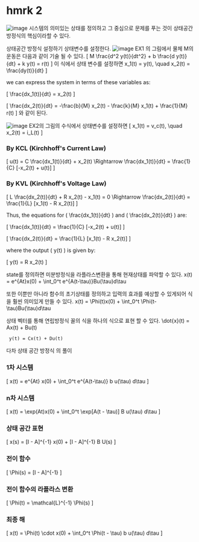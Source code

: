 # hmrk 2

![image](https://github.com/user-attachments/assets/f85a1239-ef08-47e4-b542-8b399c994e5a)
시스템의 의미있는 상태를 정의하고 그 중심으로 문제를 푸는 것이 상태공간 방정식의 핵심이라할 수 있다.

상태공간 방정식 설정하기
상태변수를 설정한다.
![image](https://github.com/user-attachments/assets/0f08e127-b848-4143-87d1-c73e78386dc1)
EX1 의 그림에서 물체 M의 운동은 다음과 같이 기술 될 수 있다.
\[ 
M \frac{d^2 y(t)}{dt^2} + b \frac{d y(t)}{dt} + k y(t) = r(t) 
\]
이 식에서 상태 변수를 설정하면
x_1(t) = y(t), \quad x_2(t) = \frac{dy(t)}{dt}
\]

we can express the system in terms of these variables as:

\[
\frac{dx_1(t)}{dt} = x_2(t)
\]

\[
\frac{dx_2(t)}{dt} = -\frac{b}{M} x_2(t) - \frac{k}{M} x_1(t) + \frac{1}{M} r(t)
\]
와 같이 된다.

![image](https://github.com/user-attachments/assets/d1b3d1b1-2f74-4f7a-9f77-22204133b9bf)
EX2의 그림의 수식에서 상태변수를 설정하면
\[
x_1(t) = v_c(t), \quad x_2(t) = i_L(t)
\]

### By KCL (Kirchhoff's Current Law)

\[
u(t) = C \frac{dx_1(t)}{dt} + x_2(t) \Rightarrow \frac{dx_1(t)}{dt} = \frac{1}{C} [-x_2(t) + u(t)]
\]

### By KVL (Kirchhoff's Voltage Law)

\[
L \frac{dx_2(t)}{dt} + R x_2(t) - x_1(t) = 0 \Rightarrow \frac{dx_2(t)}{dt} = \frac{1}{L} [x_1(t) - R x_2(t)]
\]

Thus, the equations for \( \frac{dx_1(t)}{dt} \) and \( \frac{dx_2(t)}{dt} \) are:

\[
\frac{dx_1(t)}{dt} = \frac{1}{C} [-x_2(t) + u(t)]
\]

\[
\frac{dx_2(t)}{dt} = \frac{1}{L} [x_1(t) - R x_2(t)]
\]

where the output \( y(t) \) is given by:

\[
y(t) = R x_2(t)
\]

state를 정의하면 미분방정식을 라플라스변환을 통해 현재상태를 파악할 수 있다.
x(t) = e^{At}x(0) + \int_0^t e^{A(t-\tau)}Bu(\tau)d\tau

또한 이뿐만 아니라 함수의 초기상태를 정의하고 입력의 효과를 예상할 수 있게되어 식을 훨씬 의미있게 만들 수 있다.
x(t) = \Phi(t)x(0) + \int_0^t \Phi(t-\tau)Bu(\tau)d\tau

상태 벡터를 통해 연립방정식 꼴의 식을 하나의 식으로 표현 할 수 있다.
  \dot{x}(t) = Ax(t) + Bu(t)

     y(t) = Cx(t) + Du(t)

다차 상태 공간 방정식 의 풀이
### 1차 시스템
\[ 
x(t) = e^{At} x(0) + \int_0^t e^{A(t-\tau)} b u(\tau) d\tau 
\]

### n차 시스템
\[ 
x(t) = \exp(At)x(0) + \int_0^t \exp[A(t - \tau)] B u(\tau) d\tau 
\]

### 상태 공간 표현
\[ 
x(s) = [I - A]^{-1} x(0) + [I - A]^{-1} B U(s) 
\]

### 전이 함수
\[ 
\Phi(s) = [I - A]^{-1} 
\]

### 전이 함수의 라플라스 변환
\[ 
\Phi(t) = \mathcal{L}^{-1} \Phi(s) 
\]

### 최종 해
\[ 
x(t) = \Phi(t) \cdot x(0) + \int_0^t \Phi(t - \tau) b u(\tau) d\tau 
\]
